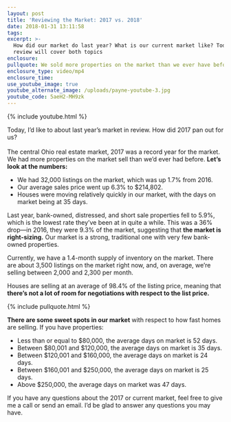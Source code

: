 ```yaml
---
layout: post
title: 'Reviewing the Market: 2017 vs. 2018'
date: 2018-01-31 13:11:58
tags:
excerpt: >-
  How did our market do last year? What is our current market like? Today, my
  review will cover both topics
enclosure:
pullquote: We sold more properties on the market than we ever have before.
enclosure_type: video/mp4
enclosure_time:
use_youtube_image: true
youtube_alternate_image: /uploads/payne-youtube-3.jpg
youtube_code: 5aeH2-MH9zk
---
```



{% include youtube.html %}

Today, I’d like to about last year’s market in review. How did 2017 pan out for us?<br><br>The central Ohio real estate market, 2017 was a record year for the market. We had more properties on the market sell than we’d ever had before. **Let’s look at the numbers:**

* We had 32,000 listings on the market, which was up 1.7% from 2016.
* Our average sales price went up 6.3% to $214,802.
* Houses were moving relatively quickly in our market, with the days on market being at 35 days.

Last year, bank-owned, distressed, and short sale properties fell to 5.9%, which is the lowest rate they’ve been at in quite a while. This was a 36% drop—in 2016, they were 9.3% of the market, suggesting that **the market is right-sizing.** Our market is a strong, traditional one with very few bank-owned properties.

Currently, we have a 1.4-month supply of inventory on the market. There are about 3,500 listings on the market right now, and, on average, we’re selling between 2,000 and 2,300 per month.

Houses are selling at an average of 98.4% of the listing price, meaning that **there’s not a lot of room for negotiations with respect to the list price.**

{% include pullquote.html %}

**There are some sweet spots in our market** with respect to how fast homes are selling. If you have properties:

* Less than or equal to $80,000, the average days on market is 52 days.
* Between $80,001 and $120,000, the average days on market is 35 days.
* Between $120,001 and $160,000, the average days on market is 24 days.
* Between $160,001 and $250,000, the average days on market is 25 days.
* Above $250,000, the average days on market was 47 days.

If you have any questions about the 2017 or current market, feel free to give me a call or send an email. I’d be glad to answer any questions you may have.